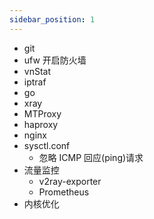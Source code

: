 ```yaml
---
sidebar_position: 1
---
```


- git
- ufw 开启防火墙
- vnStat
- iptraf
- go
- xray
- MTProxy
- haproxy
- nginx
- sysctl.conf
  - 忽略 ICMP 回应(ping)请求
- 流量监控 
  - v2ray-exporter
  - Prometheus
- 内核优化
